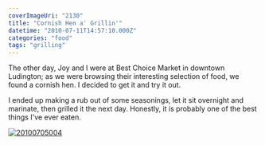 ```yaml
---
coverImageUri: "2130"
title: "Cornish Hen a' Grillin'"
datetime: "2010-07-11T14:57:10.000Z"
categories: "food"
tags: "grilling"
---
```


The other day, Joy and I were at Best Choice Market in downtown Ludington; as we were browsing their interesting selection of food, we found a cornish hen. I decided to get it and try it out.

I ended up making a rub out of some seasonings, let it sit overnight and marinate, then grilled it the next day. Honestly, it is probably one of the best things I've ever eaten.

[![](http://assets.brandonmartinez.com/brandonmartinez/2010/07/20100705004-575x383.jpg "20100705004")](http://assets.brandonmartinez.com/brandonmartinez/2010/07/20100705004.jpg)
